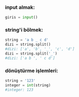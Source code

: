 ### input almak:
```python
giris = input()
```

### string'i bölmek:
```python
string = 'a b _ c d'
dizi = string.split()
#dizi: ['a', 'b', '_', 'c', 'd']
dizi = string.split('_')
#dizi: ['a b ', ' c d']
```

### dönüştürme işlemleri:
```python
string = '123'
integer = int(string)
#integer: 123
```